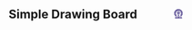 ## Simple Drawing Board &nbsp; &nbsp; &nbsp; &nbsp; &nbsp; &nbsp; <img src="images/iitkgp.png" width="3%" />

